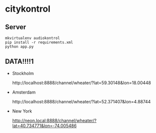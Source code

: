 citykontrol
===========

## Server 

    mkvirtualenv audiokontrol
    pip install -r requirements.xml
    python app.py



## DATA!!!!1

*   Stockholm

    http://localhost:8888/channel/wheater/?lat=59.30148&lon=18.00448
*   Amsterdam

    http://localhost:8888/channel/wheater/?lat=52.371407&lon=4.88744
*   New York

    http://neon.local:8888/channel/wheater/?lat=40.734771&lon=-74.005486
